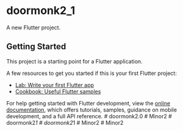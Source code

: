 # doormonk2_1

A new Flutter project.

## Getting Started

This project is a starting point for a Flutter application.

A few resources to get you started if this is your first Flutter project:

- [Lab: Write your first Flutter app](https://docs.flutter.dev/get-started/codelab)
- [Cookbook: Useful Flutter samples](https://docs.flutter.dev/cookbook)

For help getting started with Flutter development, view the
[online documentation](https://docs.flutter.dev/), which offers tutorials,
samples, guidance on mobile development, and a full API reference.
#   d o o r m o n k 2 . 0  
 #   M i n o r 2  
 #   d o o r m o n k 2 _ 1  
 #   d o o r m o n k 2 _ 1  
 #   M i n o r 2  
 #   M i n o r 2  
 